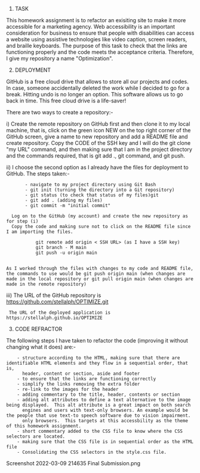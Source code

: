 1) TASK

This homework assignment is to refactor an exisiting site to make it more accessible for a marketing agency.  Web accessibility is an important consideration for business to ensure that people with disabilities can access a website using assistive technologies like video caption, screen readers, and braille keyboards.  The purpose of this task to check that the links are functioning properly and the code meets the acceptance criteria. Therefore, I give my repository a name "Optimization". 


2) DEPLOYMENT

GitHub is a free cloud drive that allows to store all our projects and codes.  In case, someone accidentally deleted the work while I decided to go for a break.  Hitting undo is no longer an option.  This software allows us to go back in time.  This free cloud drive is a life-saver!  

There are two ways to create a repository:-

   i)  Create the remote repository on GitHub first and then clone it to my local machine, that is, click on the green icon NEW on the top right corner of the GitHub screen, give a name to new repository and add a README file and create repository.  Copy the CODE of the SSH key and I will do the git clone "my URL" command, and then making sure that I am in the project directory and the commands required, that is git add ., git command, and git push.
   
   ii) I choose the second option as I already have the files for deployment to GitHub.  The steps taken:-
   
           - navigate to my project directory using Git Bash 
           - git init (turning the directory into a Git repository)
           - git status (to check that status of my files)git 
           - git add . (adding my files)
           - git commit -m "initial commit"
          
      Log on to the GitHub (my account) and create the new repository as for step (i)
      Copy the code and making sure not to click on the README file since I am importing the files.

               git remote add origin < SSH URL> (as I have a SSH key)
               git branch - M main
               git push -u origin main


    As I worked through the files with changes to my code and README file, the commands to use would be git push origin main (when changes are made in the local repository or git pull origin main (when changes are made in the remote repository)
    

iii) The URL of the GitHub repository is https://github.com/stellalph/OPTIMIZE.git
     
     The URL of the deployed application is https://stellalph.github.io/OPTIMIZE


  3) CODE REFRACTOR


The following steps I have taken to refactor the code (improving it without changing what it does) are:-


        - structure according to the HTML, making sure that there are identifiable HTML elements and they flow in a sequential order, that is,
          header, content or section, aside and footer
        - to ensure that the links are functioning correctly
        - simplify the links removing the extra folder
        - re-link to the images for the header
        - adding commentary to the title, header, contents or section
        - adding alt attributes to define a text alternative to the image being displayed.  This alt attribute is a great impact on both search 
          engines and users with text-only browsers. An example would be the people that use text-to speech software due to vision impairment.
          only browsers.  This targets at this accessbility as the theme of this homework assignment.
        - short commentary added to the CSS file to know where the CSS selectors are located.
        - making sure that the CSS file is in sequential order as the HTML file
        - Consolidating the CSS selectors in the style.css file.
        
Screenshot 2022-03-09 214635 Final Submission.png
       
